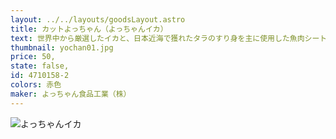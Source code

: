 ```yaml
---
layout: ../../layouts/goodsLayout.astro
title: カットよっちゃん（よっちゃんイカ）
text: 世界中から厳選したイカと、日本近海で獲れたタラのすり身を主に使用した魚肉シートを食べやすい一口サイズにカットし、秘伝の調味でさっぱりとした酢味に仕上げました。
thumbnail: yochan01.jpg
price: 50,
state: false,
id: 4710158-2
colors: 赤色
maker: よっちゃん食品工業（株）
---
```


![よっちゃんイカ](/images/yochan01.jpg)
